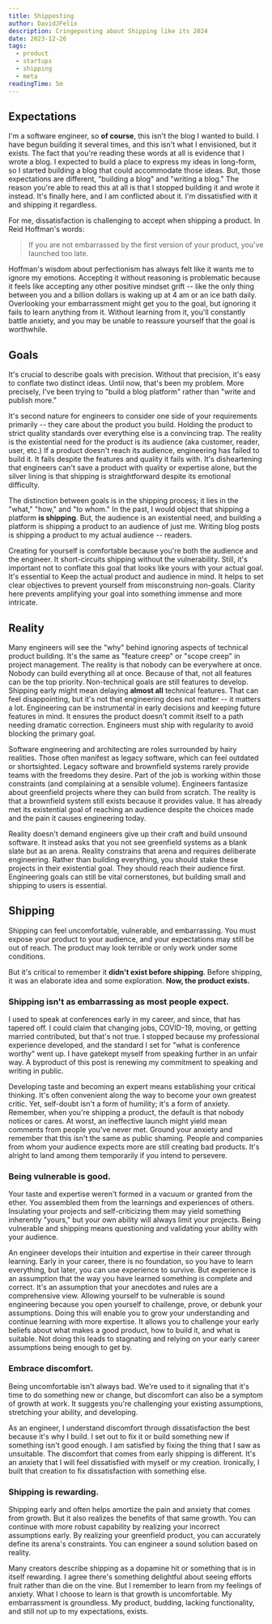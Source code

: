 ```yaml
---
title: Shipposting
author: DavidJFelix
description: Cringeposting about Shipping like its 2024
date: 2023-12-26
tags:
  - product
  - startups
  - shipping
  - meta
readingTime: 5m
---
```


## Expectations

I'm a software engineer, so **of course**, this isn't the blog I wanted to build.
I have begun building it several times, and this isn't what I envisioned, but it exists.
The fact that you're reading these words at all is evidence that I wrote a blog.
I expected to build a place to express my ideas in long-form, so I started building a blog that could accommodate those ideas.
But, those expectations are different, "building a blog" and "writing a blog."
The reason you're able to read this at all is that I stopped building it and wrote it instead.
It's finally here, and I am conflicted about it.
I'm dissatisfied with it and shipping it regardless.

For me, dissatisfaction is challenging to accept when shipping a product.
In Reid Hoffman's words:

> If you are not embarrassed by the first version of your product, you've launched too late.

Hoffman's wisdom about perfectionism has always felt like it wants me to ignore my emotions.
Accepting it without reasoning is problematic because it feels like accepting any other positive mindset grift -- like the only thing between you and a billion dollars is waking up at 4 am or an ice bath daily.
Overlooking your embarrassment might get you to the goal, but ignoring it fails to learn anything from it.
Without learning from it, you'll constantly battle anxiety, and you may be unable to reassure yourself that the goal is worthwhile.

## Goals

It's crucial to describe goals with precision.
Without that precision, it's easy to conflate two distinct ideas.
Until now, that's been my problem.
More precisely, I've been trying to "build a blog platform" rather than "write and publish more."

It's second nature for engineers to consider one side of your requirements primarily -- they care about the product you build.
Holding the product to strict quality standards over everything else is a convincing trap.
The reality is the existential need for the product is its audience (aka customer, reader, user, etc.)
If a product doesn't reach its audience, engineering has failed to build it.
It fails despite the features and quality it fails with.
It's disheartening that engineers can't save a product with quality or expertise alone, but the silver lining is that shipping is straightforward despite its emotional difficulty.

The distinction between goals is in the shipping process; it lies in the "what," "how," and "to whom."
In the past, I would object that shipping a platform **is shipping**.
But, the audience is an existential need, and building a platform is shipping a product to an audience of just me.
Writing blog posts is shipping a product to my actual audience -- readers.

Creating for yourself is comfortable because you're both the audience and the engineer.
It short-circuits shipping without the vulnerability.
Still, it's important not to conflate this goal that looks like yours with your actual goal.
It's essential to Keep the actual product and audience in mind.
It helps to set clear objectives to prevent yourself from misconstruing non-goals.
Clarity here prevents amplifying your goal into something immense and more intricate.

## Reality

Many engineers will see the "why" behind ignoring aspects of technical product building.
It's the same as "feature creep" or "scope creep" in project management.
The reality is that nobody can be everywhere at once.
Nobody can build everything all at once.
Because of that, not all features can be the top priority.
Non-technical goals are still features to develop.
Shipping early might mean delaying **almost all** technical features.
That can feel disappointing, but it's not that engineering does not matter -- it matters a lot.
Engineering can be instrumental in early decisions and keeping future features in mind.
It ensures the product doesn't commit itself to a path needing dramatic correction.
Engineers must ship with regularity to avoid blocking the primary goal.

Software engineering and architecting are roles surrounded by hairy realities.
Those often manifest as legacy software, which can feel outdated or shortsighted.
Legacy software and brownfield systems rarely provide teams with the freedoms they desire.
Part of the job is working within those constraints (and complaining at a sensible volume).
Engineers fantasize about greenfield projects where they can build from scratch.
The reality is that a brownfield system still exists because it provides value.
It has already met its existential goal of reaching an audience despite the choices made and the pain it causes engineering today.

Reality doesn't demand engineers give up their craft and build unsound software.
It instead asks that you not see greenfield systems as a blank slate but as an arena.
Reality constrains that arena and requires deliberate engineering.
Rather than building everything, you should stake these projects in their existential goal.
They should reach their audience first.
Engineering goals can still be vital cornerstones, but building small and shipping to users is essential.

## Shipping

Shipping can feel uncomfortable, vulnerable, and embarrassing.
You must expose your product to your audience, and your expectations may still be out of reach.
The product may look terrible or only work under some conditions.

But it's critical to remember it **didn't exist before shipping**.
Before shipping, it was an elaborate idea and some exploration.
**Now, the product exists.**

### Shipping isn't as embarrassing as most people expect.

I used to speak at conferences early in my career, and since, that has tapered off.
I could claim that changing jobs, COVID-19, moving, or getting married contributed, but that's not true.
I stopped because my professional experience developed, and the standard I set for "what is conference worthy" went up.
I have gatekept myself from speaking further in an unfair way.
A byproduct of this post is renewing my commitment to speaking and writing in public.

Developing taste and becoming an expert means establishing your critical thinking.
It's often convenient along the way to become your own greatest critic.
Yet, self-doubt isn't a form of humility; it's a form of anxiety.
Remember, when you're shipping a product, the default is that nobody notices or cares.
At worst, an ineffective launch might yield mean comments from people you've never met.
Ground your anxiety and remember that this isn't the same as public shaming.
People and companies from whom your audience expects more are still creating bad products.
It's alright to land among them temporarily if you intend to persevere.

### Being vulnerable is good.

Your taste and expertise weren't formed in a vacuum or granted from the ether.
You assembled them from the learnings and experiences of others.
Insulating your projects and self-criticizing them may yield something inherently "yours," but your own ability will always limit your projects.
Being vulnerable and shipping means questioning and validating your ability with your audience.

An engineer develops their intuition and expertise in their career through learning.
Early in your career, there is no foundation, so you have to learn everything, but later, you can use experience to survive.
But experience is an assumption that the way you have learned something is complete and correct.
It's an assumption that your anecdotes and rules are a comprehensive view.
Allowing yourself to be vulnerable is sound engineering because you open yourself to challenge, prove, or debunk your assumptions.
Doing this will enable you to grow your understanding and continue learning with more expertise.
It allows you to challenge your early beliefs about what makes a good product, how to build it, and what is suitable.
Not doing this leads to stagnating and relying on your early career assumptions being enough to get by.

### Embrace discomfort.

Being uncomfortable isn't always bad.
We're used to it signaling that it's time to do something new or change, but discomfort can also be a symptom of growth at work.
It suggests you're challenging your existing assumptions, stretching your ability, and developing.

As an engineer, I understand discomfort through dissatisfaction the best because it's why I build.
I set out to fix it or build something new if something isn't good enough.
I am satisfied by fixing the thing that I saw as unsuitable.
The discomfort that comes from early shipping is different.
It's an anxiety that I will feel dissatisfied with myself or my creation.
Ironically, I built that creation to fix dissatisfaction with something else.

### Shipping is rewarding.

Shipping early and often helps amortize the pain and anxiety that comes from growth.
But it also realizes the benefits of that same growth.
You can continue with more robust capability by realizing your incorrect assumptions early.
By realizing your greenfield product, you can accurately define its arena's constraints.
You can engineer a sound solution based on reality.

Many creators describe shipping as a dopamine hit or something that is in itself rewarding.
I agree there's something delightful about seeing efforts fruit rather than die on the vine.
But I remember to learn from my feelings of anxiety.
What I choose to learn is that growth is uncomfortable. My embarrassment is groundless. My product, budding, lacking functionality, and still not up to my expectations, exists.
